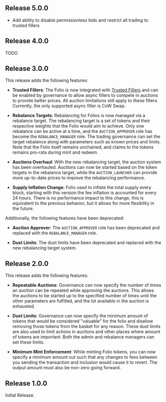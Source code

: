 ## Release 5.0.0

- Add ability to disable permissionless bids and restrict all trading to trusted fillers

## Release 4.0.0

TODO

## Release 3.0.0

This release adds the following features:

- **Trusted Fillers**: The Folio is now integrated with [Trusted Fillers](https://github.com/reserve-protocol/trusted-fillers/) and can be enabled by governance to allow async fillers to compete in auctions to provide better prices. All auction limitations still apply to these fillers. Currently, the only supported async filler is CoW Swap.

- **Rebalance Targets**: Rebalancing for Folios is now managed via a rebalance target. The rebalancing target is a set of tokens and their respective weights that the Folio would aim to achieve. Only one rebalance can be active at a time, and the `AUCTION_APPROVER` role has become the `REBALANCE_MANAGER` role. The trading governance can set the target rebalance along with parameters such as known prices and limits. Note that the Folio itself remains unchained, and claims to the tokens remains pro-rata during mint and redeem.

- **Auctions Overhaul**: With the new rebalancing target, the auction system has been overhauled. Auctions can now be started based on the token targets in the rebalance target, while the `AUCTION_LAUNCHER` can provide more up-to-date prices to improve the rebalancing performance.

- **Supply Inflation Change**: Folio used to inflate the total supply every block, starting with this version the fee inflation is accounted for every 24 hours. There is no performance impact to this change, this is equivalent to the previous behavior, but it allows for more flexibility in the future.

Additionally, the following features have been deprecated:

- **Auction Approver**: The `AUCTION_APPROVER` role has been deprecated and replaced with the `REBALANCE_MANAGER` role.

- **Dust Limits**: The dust limits have been deprecated and replaced with the new rebalancing target system.

## Release 2.0.0

This release adds the following features:

- **Repeatable Auctions**: Governance can now specify the number of times an auction can be repeated while approving the auctions. This allows the auctions to be started up to the specified number of times until the other parameters are fulfilled, and the lot available in the auction is exhausted.

- **Dust Limits**: Governance can now specify the minimum amount of tokens that would be considered "valuable" for the folio and disallow removing those tokens from the basket for any reason. These dust limits are also used to limit actions in auctions and other places where amount of tokens are important. Both the admin and rebalance managers can set these limits.

- **Minimum Mint Enforcement**: While minting Folio tokens, you can now specify a minimum amount out such that any changes to fees between you sending the transaction and inclusion would cause it to revert. The output amount must also be non-zero going forward.

## Release 1.0.0

Initial Release.
